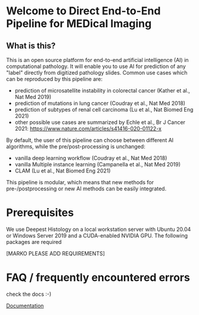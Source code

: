 # Welcome to Direct End-to-End Pipeline for MEDical Imaging

## What is this?

This is an open source platform for end-to-end artificial intelligence (AI) in
computational pathology. It will enable you to use AI for prediction of any
"label" directly from digitized pathology slides. Common use cases which can be
reproduced by this pipeline are:

- prediction of microsatellite instability in colorectal cancer (Kather et al.,
  Nat Med 2019)
- prediction of mutations in lung cancer (Coudray et al., Nat Med 2018)
- prediction of subtypes of renal cell carcinoma (Lu et al., Nat Biomed Eng
  2021)
- other possible use cases are summarized by Echle et al., Br J Cancer 2021:
  https://www.nature.com/articles/s41416-020-01122-x

By default, the user of this pipeline can choose between different AI
algorithms, while the pre/post-processing is unchanged:

- vanilla deep learning workflow (Coudray et al., Nat Med 2018)
- vanilla Multiple instance learning (Campanella et al., Nat Med 2019)
- CLAM (Lu et al., Nat Biomed Eng 2021)

This pipeline is modular, which means that new methods for pre-/postprocessing
or new AI methods can be easily integrated. 

# Prerequisites

We use Deepest Histology on a local workstation server with Ubuntu 20.04 or
Windows Server 2019 and a CUDA-enabled NVIDIA GPU. The following packages are
required

[MARKO PLEASE ADD REQUIREMENTS]

# FAQ / frequently encountered errors

check the docs :-)

[Documentation](https://deep-med-docs.s3.eu-central-1.amazonaws.com/index.html)


